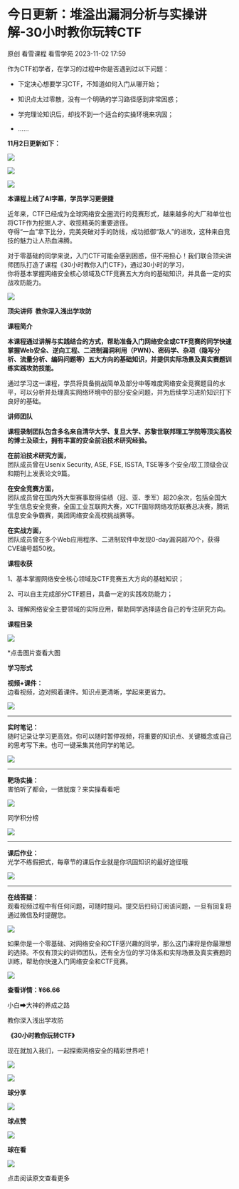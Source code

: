 #  今日更新：堆溢出漏洞分析与实操讲解-30小时教你玩转CTF   
原创 看雪课程  看雪学苑   2023-11-02 17:59  
  
作为CTF初学者，在学习的过程中你是否遇到过以下问题：  
  
- 下定决心想要学习CTF，不知道如何入门从哪开始；  
  
  
  
- 知识点太过零散，没有一个明确的学习路径感到非常困惑；  
  
  
  
- 学完理论知识后，却找不到一个适合的实操环境来巩固；  
  
- ......  
  
  
  
  
  
  
  
**11月2日更新如下：**  
  
![](https://mmbiz.qpic.cn/sz_mmbiz_png/1UG7KPNHN8GEyFq9gpFCFwhkaVp1P8zxvaoDF9OeacA0F2OZUNHII3pW0XHaXibJLmLBeoHfN6lnJ6dAsnJ9hbg/640?wx_fmt=png "")  
  
![](https://mmbiz.qpic.cn/sz_mmbiz_gif/1UG7KPNHN8HU1wJNTjhZr5VHiaEowEMPcIsYibXUqxiaibJTSxkSibFvMeuCsIrEc1TXHeo53sNCIicnUSsqXGDVWlHw/640?wx_fmt=gif "")  
  
![](https://mmbiz.qpic.cn/sz_mmbiz_png/1UG7KPNHN8EnKARAaBew7OmHqWmDdjsNj9uQODb8iaqNp7lSYajQD2zTicnUwgoeXun0fSQ7L5mYicKSRcjS7a88Q/640?wx_fmt=png&wxfrom=5&wx_lazy=1&wx_co=1 "")  
  
**本课程上线了AI字幕，学员学习更便捷**  
  
  
近年来，CTF已经成为全球网络安全圈流行的竞赛形式，越来越多的大厂和单位也将CTF作为挖掘人才、收揽精英的重要途径。  
夺得“一血”拿下比分，完美突破对手的防线，成功抵御“敌人”的进攻，这种来自竞技的魅力让人热血沸腾。  
  
  
对于零基础的同学来说，入门CTF可能会感到困惑，但不用担心！我们联合顶尖讲师团队打造了课程《30小时教你入门CTF》，通过30小时的学习，  
你将基本掌握网络安全核心领域及CTF竞赛五大方向的基础知识，并具备一定的实战攻防能力。  
  
  
![](https://mmbiz.qpic.cn/sz_mmbiz_jpg/1UG7KPNHN8EprCkKjgu7CXuB2W52ZOH19LDfpagTFWMIkoOWEBZBCcmXia8Vu2xkzCD6AicTF3ibGykqWUKEfuXuA/640?wx_fmt=jpeg "")  
  
**顶尖讲师  教你深入浅出学攻防**  
  
  
  
**课程简介**  
  
  
  
**本课程通过讲解与实践结合的方式，帮助准备入门网络安全或CTF竞赛的同学快速掌握Web安全、逆向工程、二进制漏洞利用（PWN）、密码学、杂项（隐写分析、流量分析、编码问题等）五大方向的基础知识，并提供实际场景及真实赛题训练实践攻防技能。**  
  
  
通过学习这一课程，学员将具备挑战简单及部分中等难度网络安全竞赛题目的水平，可以分析并处理真实网络环境中的部分安全问题，并为后续学习进阶知识打下良好的基础。  
  
  
  
**讲师团队**  
  
  
  
**课程录制团队包含多名来自清华大学、复旦大学、苏黎世联邦理工学院等顶尖高校的博士及硕士，拥有丰富的安全前沿技术研究经验。**  
  
  
**在前沿技术研究方面，**  
团队成员曾在Usenix Security, ASE, FSE, ISSTA, TSE等多个安全/软工顶级会议和期刊上发表论文9篇。  
  
  
**在安全竞赛方面，**  
团队成员曾在国内外大型赛事取得佳绩（冠、亚、季军）超20余次，包括全国大学生信息安全竞赛，全国工业互联网大赛，XCTF国际⽹络攻防联赛总决赛，腾讯信息安全争霸赛，美团网络安全高校挑战赛等。  
  
  
**在实战方面，**  
团队成员曾在多个Web应用程序、二进制软件中发现0-day漏洞超70个，获得CVE编号超50枚。  
  
  
  
**课程收获**  
  
  
  
1、基本掌握网络安全核心领域及CTF竞赛五大方向的基础知识；  
  
2、可以自主完成部分CTF题目，具备一定的实践攻防能力；  
  
3、理解网络安全主要领域的实际应用，帮助同学选择适合自己的专注研究方向。  
  
  
  
**课程目录**  
  
  
  
![](https://mmbiz.qpic.cn/sz_mmbiz_png/1UG7KPNHN8EprCkKjgu7CXuB2W52ZOH13WgLAdEsQbMHte16sLPjdsqFTLXUhGrgP7MdbrlcflvRVmOz1Uia8Ng/640?wx_fmt=png "")  
  
*点击图片查看大图  
  
  
  
**学习形式**  
  
  
  
**视频+课件：**  
边看视频，边对照着课件。知识点更清晰，学起来更省力。  
  
![](https://mmbiz.qpic.cn/sz_mmbiz_png/1UG7KPNHN8EsKKuuJmn5tL0fdUVEibiaz9OqWS4WZv3BZwicfFFGjKGpbFvajWKhn9Af10soFT1wtf20icS52Rr2ag/640?wx_fmt=png "")  
  
****  
**实时笔记：**  
随时记录让学习更高效。你可以随时暂停视频，将重要的知识点、关键概念或自己的思考写下来。也可一键采集其他同学的笔记。  
  
![](https://mmbiz.qpic.cn/sz_mmbiz_png/1UG7KPNHN8EprCkKjgu7CXuB2W52ZOH1e0tIYjmS9ibBuA11Via9KlFb3PpQEMmYY0byTwpn4Q9wzc1T7SF3p5tg/640?wx_fmt=png "")  
  
****  
**靶场实操：**  
害怕听了都会，一做就废？来实操看看吧  
  
![](https://mmbiz.qpic.cn/sz_mmbiz_png/1UG7KPNHN8EsKKuuJmn5tL0fdUVEibiaz9mKia8jTiceuibKa7N1KTv47oCJD1FCriac8a2jf0651S6PwsqkOAhibTBmA/640?wx_fmt=png "")  
  
  
同学积分榜  
  
![](https://mmbiz.qpic.cn/sz_mmbiz_png/1UG7KPNHN8EsKKuuJmn5tL0fdUVEibiaz9Q0O8tt6c3qFlNkaicKKicuK74wNrEEib4TLzAjQPUNVjSNDpFKDQpE11Q/640?wx_fmt=png "")  
  
****  
**课后作业：**  
光学不练假把式，每章节的课后作业就是你巩固知识的最好途径哦  
  
![](https://mmbiz.qpic.cn/sz_mmbiz_png/1UG7KPNHN8EsKKuuJmn5tL0fdUVEibiaz9mHOtnI4H9Venchs8wyibYtCcAuCaRKkL7dTvcINr3oqfz25DRzcrYTA/640?wx_fmt=png "")  
  
****  
**在线答疑：**  
观看视频过程中有任何问题，可随时提问。提交后扫码订阅该问题，一旦有回复将通过微信及时提醒您。  
  
![](https://mmbiz.qpic.cn/sz_mmbiz_png/1UG7KPNHN8EprCkKjgu7CXuB2W52ZOH1RgTGibNnCpFRpYibFIzP2L6icLibEzbgLz8krInUV5t9DqEaSj2uVE2RAA/640?wx_fmt=png "")  
  
  
  
如果你是一个零基础、对网络安全和CTF感兴趣的同学，那么这门课将是你最理想的选择。不仅有顶尖的讲师团队，还有全方位的学习体系和实际场景及真实赛题的训练，帮助你快速入门网络安全和CTF竞赛。  
  
  
  
![](https://mmbiz.qpic.cn/sz_mmbiz_png/1UG7KPNHN8FrpLdVrwFCyia90uIvbic0WVXIs0KqL5FsbOdkPClGzV2jKdIGwEPJG0WZib15K1ylJBJA2Btdn3qzQ/640?wx_fmt=png "")  
  
**查看详情：¥66.66**  
  
小白➡大神的养成之路  
  
教你深入浅出学攻防  
  
**《30小时教你玩转CTF》**  
  
现在就加入我们，一起探索网络安全的精彩世界吧！  
  
  
  
  
![](https://mmbiz.qpic.cn/mmbiz_jpg/Uia4617poZXP96fGaMPXib13V1bJ52yHq9ycD9Zv3WhiaRb2rKV6wghrNa4VyFR2wibBVNfZt3M5IuUiauQGHvxhQrA/640?wx_fmt=jpeg&wxfrom=5&wx_lazy=1&wx_co=1 "")  
  
  
  
![](https://mmbiz.qpic.cn/sz_mmbiz_gif/1UG7KPNHN8EprCkKjgu7CXuB2W52ZOH1qJJDKYeIZlD3vcLU6OU6g4sZsa0OvWhwxsUxZmgB9nrayicCh1Jpdog/640?wx_fmt=gif "")  
  
**球分享**  
  
![](https://mmbiz.qpic.cn/sz_mmbiz_gif/1UG7KPNHN8EprCkKjgu7CXuB2W52ZOH1qJJDKYeIZlD3vcLU6OU6g4sZsa0OvWhwxsUxZmgB9nrayicCh1Jpdog/640?wx_fmt=gif "")  
  
**球点赞**  
  
![](https://mmbiz.qpic.cn/sz_mmbiz_gif/1UG7KPNHN8EprCkKjgu7CXuB2W52ZOH1qJJDKYeIZlD3vcLU6OU6g4sZsa0OvWhwxsUxZmgB9nrayicCh1Jpdog/640?wx_fmt=gif "")  
  
**球在看**  
  
  
  
![](https://mmbiz.qpic.cn/sz_mmbiz_gif/1UG7KPNHN8EprCkKjgu7CXuB2W52ZOH1giblajOS1pvFGZxTrtoxzpU3K7WgANHWaTMiaUscZwEialBoRXYTiaib1cQ/640?wx_fmt=gif "")  
  
点击阅读原文查看更多  
  
